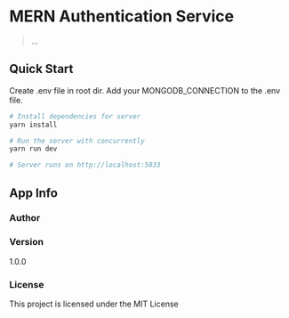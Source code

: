 # MERN Authentication Service

> ...

## Quick Start

Create .env file in root dir.
Add your MONGODB_CONNECTION to the .env file.

```bash
# Install dependencies for server
yarn install

# Run the server with concurrently
yarn run dev

# Server runs on http://localhost:5033
```

## App Info

### Author

### Version

1.0.0

### License

This project is licensed under the MIT License
